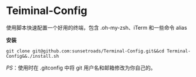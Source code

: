 # Teiminal-Config

使用脚本快速配置一个好用的终端，包含 .oh-my-zsh、iTerm 和一些命令 alias

**安装**

```
git clone git@github.com:sunsetroads/Terminal-Config.git&&cd Terminal-Config&&./install.sh
```

*PS*：使用时在 .gitconfig 中将 git 用户名和邮箱修改为你自己的。
